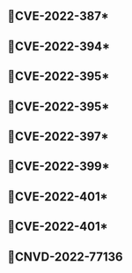 ## :seedling:CVE-2022-387*
## :seedling:CVE-2022-394*
## :seedling:CVE-2022-395*
## :seedling:CVE-2022-395*
## :seedling:CVE-2022-397*
## :seedling:CVE-2022-399*
## :seedling:CVE-2022-401*
## :seedling:CVE-2022-401*
## :seedling:CNVD-2022-77136
